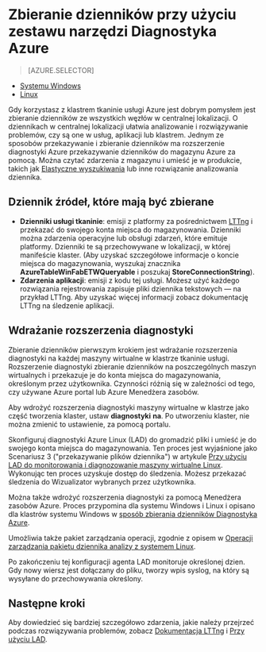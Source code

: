 <properties
   pageTitle="Zbieranie dzienników przy użyciu zestawu narzędzi Diagnostyka Linux Azure | Microsoft Azure"
   description="W tym artykule opisano, jak skonfigurować diagnostyki Azure do zbierania dzienników od klastrze Linux tkaninie usługa działa w Azure."
   services="service-fabric"
   documentationCenter=".net"
   authors="mani-ramaswamy"
   manager="timlt"
   editor=""/>

<tags
   ms.service="service-fabric"
   ms.devlang="dotNet"
   ms.topic="article"
   ms.tgt_pltfrm="NA"
   ms.workload="NA"
   ms.date="09/28/2016"
   ms.author="subramar"/>


# <a name="collect-logs-by-using-azure-diagnostics"></a>Zbieranie dzienników przy użyciu zestawu narzędzi Diagnostyka Azure

> [AZURE.SELECTOR]
- [Systemu Windows](service-fabric-diagnostics-how-to-setup-wad.md)
- [Linux](service-fabric-diagnostics-how-to-setup-lad.md)

Gdy korzystasz z klastrem tkaninie usługi Azure jest dobrym pomysłem jest zbieranie dzienników ze wszystkich węzłów w centralnej lokalizacji. O dziennikach w centralnej lokalizacji ułatwia analizowanie i rozwiązywanie problemów, czy są one w usług, aplikacji lub klastrem. Jednym ze sposobów przekazywanie i zbieranie dzienników ma rozszerzenie diagnostyki Azure przekazywanie dzienników do magazynu Azure za pomocą. Można czytać zdarzenia z magazynu i umieść je w produkcie, takich jak [Elastyczne wyszukiwania](service-fabric-diagnostic-how-to-use-elasticsearch.md) lub inne rozwiązanie analizowania dziennika.

## <a name="log-sources-that-you-might-want-to-collect"></a>Dziennik źródeł, które mają być zbierane
- **Dzienniki usługi tkaninie**: emisji z platformy za pośrednictwem [LTTng](http://lttng.org) i przekazać do swojego konta miejsca do magazynowania. Dzienniki można zdarzenia operacyjne lub obsługi zdarzeń, które emituje platformy. Dzienniki te są przechowywane w lokalizacji, w której manifeście klaster. (Aby uzyskać szczegółowe informacje o koncie miejsca do magazynowania, wyszukaj znacznika **AzureTableWinFabETWQueryable** i poszukaj **StoreConnectionString**).
- **Zdarzenia aplikacji**: emisji z kodu tej usługi. Możesz użyć każdego rozwiązania rejestrowania zapisuje pliki dziennika tekstowych — na przykład LTTng. Aby uzyskać więcej informacji zobacz dokumentację LTTng na śledzenie aplikacji.  


## <a name="deploy-the-diagnostics-extension"></a>Wdrażanie rozszerzenia diagnostyki
Zbieranie dzienników pierwszym krokiem jest wdrażanie rozszerzenia diagnostyki na każdej maszyny wirtualne w klastrze tkaninie usługi. Rozszerzenie diagnostyki zbieranie dzienników na poszczególnych maszyn wirtualnych i przekazuje je do konta miejsca do magazynowania, określonym przez użytkownika. Czynności różnią się w zależności od tego, czy używane Azure portal lub Azure Menedżera zasobów.

Aby wdrożyć rozszerzenia diagnostyki maszyny wirtualne w klastrze jako część tworzenia klaster, ustaw **diagnostyki** **na**. Po utworzeniu klaster, nie można zmienić to ustawienie, za pomocą portalu.

Skonfiguruj diagnostyki Azure Linux (LAD) do gromadzić pliki i umieść je do swojego konta miejsca do magazynowania. Ten proces jest wyjaśnione jako Scenariusz 3 ("przekazywanie plików dziennika") w artykule [Przy użyciu LAD do monitorowania i diagnozowanie maszyny wirtualne Linux](../virtual-machines/virtual-machines-linux-classic-diagnostic-extension.md). Wykonując ten proces uzyskuje dostęp do śledzenia. Możesz przekazać śledzenia do Wizualizator wybranych przez użytkownika.

Można także wdrożyć rozszerzenia diagnostyki za pomocą Menedżera zasobów Azure. Proces przypomina dla systemu Windows i Linux i opisano dla klastrów systemu Windows w [sposób zbierania dzienników Diagnostyka Azure](service-fabric-diagnostics-how-to-setup-wad.md).

Umożliwia także pakiet zarządzania operacji, zgodnie z opisem w [Operacji zarządzania pakietu dziennika analizy z systemem Linux](https://blogs.technet.microsoft.com/hybridcloud/2016/01/28/operations-management-suite-log-analytics-with-linux/).

Po zakończeniu tej konfiguracji agenta LAD monitoruje określonej dzien. Gdy nowy wiersz jest dołączany do pliku, tworzy wpis syslog, na który są wysyłane do przechowywania określony.


## <a name="next-steps"></a>Następne kroki
Aby dowiedzieć się bardziej szczegółowo zdarzenia, jakie należy przejrzeć podczas rozwiązywania problemów, zobacz [Dokumentacja LTTng](http://lttng.org/docs) i [Przy użyciu LAD](../virtual-machines/virtual-machines-linux-classic-diagnostic-extension.md).
